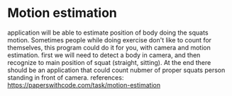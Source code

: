 # Motion estimation

application will be able to estimate position of body doing the squats motion. Sometimes people while doing exercise don't like to count for themselves, this program could do it for you, with camera and motion estimation.
first we will need to detect a body in camera, and then recognize to main position of squat (straight, sitting).
At the end there should be an application that could count nubmer of proper squats person standing in front of camera.
references: https://paperswithcode.com/task/motion-estimation
